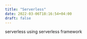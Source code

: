 ```yaml
---
title: "Serverless"
date: 2022-03-06T18:16:54+04:00
draft: false
---
```


serverless using serverless framework